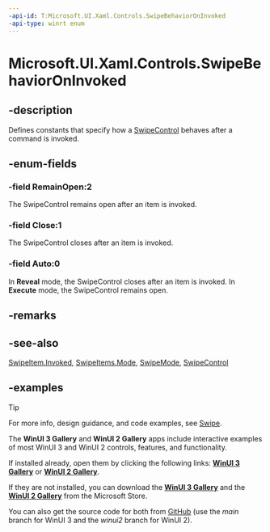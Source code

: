 ```yaml
---
-api-id: T:Microsoft.UI.Xaml.Controls.SwipeBehaviorOnInvoked
-api-type: winrt enum
---
```

<!-- Enumeration syntax.
public enum SwipeBehaviorOnInvoked : int 
-->

# Microsoft.UI.Xaml.Controls.SwipeBehaviorOnInvoked

## -description

Defines constants that specify how a [SwipeControl](swipecontrol.md) behaves after a command is invoked.

## -enum-fields

### -field RemainOpen:2

The SwipeControl remains open after an item is invoked.

### -field Close:1

The SwipeControl closes after an item is invoked.

### -field Auto:0

In **Reveal** mode, the SwipeControl closes after an item is invoked. In **Execute** mode, the SwipeControl remains open.

## -remarks

## -see-also

[SwipeItem.Invoked](swipeitem_invoked.md), [SwipeItems.Mode](swipeitems_mode.md), [SwipeMode](swipemode.md), [SwipeControl](swipecontrol.md)

## -examples

> [!TIP]
> For more info, design guidance, and code examples, see [Swipe](/windows/apps/design/controls/swipe).
>
> The **WinUI 3 Gallery** and **WinUI 2 Gallery** apps include interactive examples of most WinUI 3 and WinUI 2 controls, features, and functionality.
>
> If installed already, open them by clicking the following links: [**WinUI 3 Gallery**](winui3gallery:/item/SwipeControl) or [**WinUI 2 Gallery**](winui2gallery:/item/SwipeControl).
>
> If they are not installed, you can download the [**WinUI 3 Gallery**](https://www.microsoft.com/p/winui-3-controls-gallery/9p3jfpwwdzrc) and the [**WinUI 2 Gallery**](https://www.microsoft.com/p/xaml-controls-gallery/9msvh128x2zt) from the Microsoft Store.
>
> You can also get the source code for both from [GitHub](https://github.com/Microsoft/WinUI-Gallery) (use the *main* branch for WinUI 3 and the *winui2* branch for WinUI 2).
